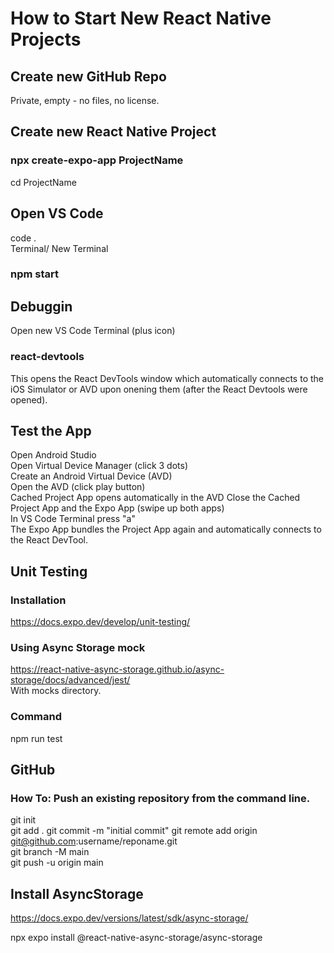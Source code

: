 # How to Start New React Native Projects #

## Create new GitHub Repo ##
Private, empty - no files, no license.

## Create new React Native Project ##
### npx create-expo-app ProjectName ###
cd ProjectName

## Open VS Code ##
code .  
Terminal/ New Terminal  
### npm start ###

## Debuggin ##
Open new VS Code Terminal (plus icon)
### react-devtools ###
This opens the React DevTools window which automatically connects to the iOS Simulator or AVD upon onening them (after the React Devtools were opened).

## Test the App ##
Open Android Studio  
Open Virtual Device Manager (click 3 dots)  
Create an Android Virtual Device (AVD)  
Open the AVD (click play button)  
Cached Project App opens automatically in the AVD
Close the Cached Project App and the Expo App (swipe up both apps)  
In VS Code Terminal press "a"  
The Expo App bundles the Project App again and automatically connects to the React DevTool.

## Unit Testing ##
### Installation ###
https://docs.expo.dev/develop/unit-testing/

### Using Async Storage mock ###
https://react-native-async-storage.github.io/async-storage/docs/advanced/jest/  
With mocks directory.

### Command ###
npm run test

## GitHub ##
### How To: Push an existing repository from the command line. ###
git init  
git add .
git commit -m "initial commit"
git remote add origin git@github.com:username/reponame.git  
git branch -M main  
git push -u origin main  

## Install AsyncStorage ##
https://docs.expo.dev/versions/latest/sdk/async-storage/  

npx expo install @react-native-async-storage/async-storage  


